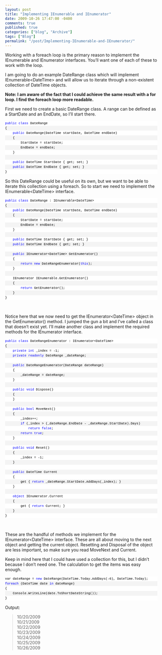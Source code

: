 ```yaml
---
layout: post
title: "Implementing IEnumerable and IEnumerator"
date: 2009-10-26 17:47:00 -0400
comments: true
published: true
categories: ["blog", "Archive"]
tags: ["Blog"]
permalink: "/post/Implementing-IEnumerable-and-IEnumerator/"
---
```

<!-- more -->



<p>Working with a foreach loop is the primary reason to implement the IEnumerable and IEnumerator interfaces. You&rsquo;ll want one of each of these to work with the loop.</p>
<p>I am going to do an example DateRange class which will implement IEnumerable&lt;DateTime&gt; and will allow us to iterate through a non-existent collection of DateTime objects.</p>
<p><strong>Note: I am aware of the fact that I could achieve the same result with a for loop. I find the foreach loop more readable.</strong></p>
<p>First we need to create a basic DateRange class. A range can be defined as a StartDate and an EndDate, so I&rsquo;ll start there.</p>
<div id="codeSnippetWrapper">
<div id="codeSnippet" style="text-align: left; line-height: 12pt; background-color: #f4f4f4; width: 100%; font-family: 'Courier New', courier, monospace; direction: ltr; color: black; font-size: 8pt; overflow: visible; border-style: none; padding: 0px;">
<pre style="text-align: left; line-height: 12pt; background-color: white; margin: 0em; width: 100%; font-family: 'Courier New', courier, monospace; direction: ltr; color: black; font-size: 8pt; overflow: visible; border-style: none; padding: 0px;"><span style="color: #0000ff">public</span> <span style="color: #0000ff">class</span> DateRange</pre>
<!--CRLF-->
<pre style="text-align: left; line-height: 12pt; background-color: #f4f4f4; margin: 0em; width: 100%; font-family: 'Courier New', courier, monospace; direction: ltr; color: black; font-size: 8pt; overflow: visible; border-style: none; padding: 0px;">{</pre>
<!--CRLF-->
<pre style="text-align: left; line-height: 12pt; background-color: white; margin: 0em; width: 100%; font-family: 'Courier New', courier, monospace; direction: ltr; color: black; font-size: 8pt; overflow: visible; border-style: none; padding: 0px;">    <span style="color: #0000ff">public</span> DateRange(DateTime startDate, DateTime endDate)</pre>
<!--CRLF-->
<pre style="text-align: left; line-height: 12pt; background-color: #f4f4f4; margin: 0em; width: 100%; font-family: 'Courier New', courier, monospace; direction: ltr; color: black; font-size: 8pt; overflow: visible; border-style: none; padding: 0px;">    {</pre>
<!--CRLF-->
<pre style="text-align: left; line-height: 12pt; background-color: white; margin: 0em; width: 100%; font-family: 'Courier New', courier, monospace; direction: ltr; color: black; font-size: 8pt; overflow: visible; border-style: none; padding: 0px;">        StartDate = startDate;</pre>
<!--CRLF-->
<pre style="text-align: left; line-height: 12pt; background-color: #f4f4f4; margin: 0em; width: 100%; font-family: 'Courier New', courier, monospace; direction: ltr; color: black; font-size: 8pt; overflow: visible; border-style: none; padding: 0px;">        EndDate = endDate;</pre>
<!--CRLF-->
<pre style="text-align: left; line-height: 12pt; background-color: white; margin: 0em; width: 100%; font-family: 'Courier New', courier, monospace; direction: ltr; color: black; font-size: 8pt; overflow: visible; border-style: none; padding: 0px;">    }</pre>
<!--CRLF-->
<pre style="text-align: left; line-height: 12pt; background-color: #f4f4f4; margin: 0em; width: 100%; font-family: 'Courier New', courier, monospace; direction: ltr; color: black; font-size: 8pt; overflow: visible; border-style: none; padding: 0px;">&nbsp;</pre>
<!--CRLF-->
<pre style="text-align: left; line-height: 12pt; background-color: white; margin: 0em; width: 100%; font-family: 'Courier New', courier, monospace; direction: ltr; color: black; font-size: 8pt; overflow: visible; border-style: none; padding: 0px;">    <span style="color: #0000ff">public</span> DateTime StartDate { get; set; }</pre>
<!--CRLF-->
<pre style="text-align: left; line-height: 12pt; background-color: #f4f4f4; margin: 0em; width: 100%; font-family: 'Courier New', courier, monospace; direction: ltr; color: black; font-size: 8pt; overflow: visible; border-style: none; padding: 0px;">    <span style="color: #0000ff">public</span> DateTime EndDate { get; set; }</pre>
<!--CRLF-->
<pre style="text-align: left; line-height: 12pt; background-color: white; margin: 0em; width: 100%; font-family: 'Courier New', courier, monospace; direction: ltr; color: black; font-size: 8pt; overflow: visible; border-style: none; padding: 0px;">}</pre>
<!--CRLF--></div>
</div>
<p>So this DateRange could be useful on its own, but we want to be able to iterate this collection using a foreach. So to start we need to implement the IEnumerable&lt;DateTime&gt; interface.</p>
<div id="codeSnippetWrapper">
<div id="codeSnippet" style="text-align: left; line-height: 12pt; background-color: #f4f4f4; width: 100%; font-family: 'Courier New', courier, monospace; direction: ltr; color: black; font-size: 8pt; overflow: visible; border-style: none; padding: 0px;">
<pre style="text-align: left; line-height: 12pt; background-color: white; margin: 0em; width: 100%; font-family: 'Courier New', courier, monospace; direction: ltr; color: black; font-size: 8pt; overflow: visible; border-style: none; padding: 0px;"><span style="color: #0000ff">public</span> <span style="color: #0000ff">class</span> DateRange : IEnumerable&lt;DateTime&gt;</pre>
<!--CRLF-->
<pre style="text-align: left; line-height: 12pt; background-color: #f4f4f4; margin: 0em; width: 100%; font-family: 'Courier New', courier, monospace; direction: ltr; color: black; font-size: 8pt; overflow: visible; border-style: none; padding: 0px;">{</pre>
<!--CRLF-->
<pre style="text-align: left; line-height: 12pt; background-color: white; margin: 0em; width: 100%; font-family: 'Courier New', courier, monospace; direction: ltr; color: black; font-size: 8pt; overflow: visible; border-style: none; padding: 0px;">    <span style="color: #0000ff">public</span> DateRange(DateTime startDate, DateTime endDate)</pre>
<!--CRLF-->
<pre style="text-align: left; line-height: 12pt; background-color: #f4f4f4; margin: 0em; width: 100%; font-family: 'Courier New', courier, monospace; direction: ltr; color: black; font-size: 8pt; overflow: visible; border-style: none; padding: 0px;">    {</pre>
<!--CRLF-->
<pre style="text-align: left; line-height: 12pt; background-color: white; margin: 0em; width: 100%; font-family: 'Courier New', courier, monospace; direction: ltr; color: black; font-size: 8pt; overflow: visible; border-style: none; padding: 0px;">        StartDate = startDate;</pre>
<!--CRLF-->
<pre style="text-align: left; line-height: 12pt; background-color: #f4f4f4; margin: 0em; width: 100%; font-family: 'Courier New', courier, monospace; direction: ltr; color: black; font-size: 8pt; overflow: visible; border-style: none; padding: 0px;">        EndDate = endDate;</pre>
<!--CRLF-->
<pre style="text-align: left; line-height: 12pt; background-color: white; margin: 0em; width: 100%; font-family: 'Courier New', courier, monospace; direction: ltr; color: black; font-size: 8pt; overflow: visible; border-style: none; padding: 0px;">    }</pre>
<!--CRLF-->
<pre style="text-align: left; line-height: 12pt; background-color: #f4f4f4; margin: 0em; width: 100%; font-family: 'Courier New', courier, monospace; direction: ltr; color: black; font-size: 8pt; overflow: visible; border-style: none; padding: 0px;">&nbsp;</pre>
<!--CRLF-->
<pre style="text-align: left; line-height: 12pt; background-color: white; margin: 0em; width: 100%; font-family: 'Courier New', courier, monospace; direction: ltr; color: black; font-size: 8pt; overflow: visible; border-style: none; padding: 0px;">    <span style="color: #0000ff">public</span> DateTime StartDate { get; set; }</pre>
<!--CRLF-->
<pre style="text-align: left; line-height: 12pt; background-color: #f4f4f4; margin: 0em; width: 100%; font-family: 'Courier New', courier, monospace; direction: ltr; color: black; font-size: 8pt; overflow: visible; border-style: none; padding: 0px;">    <span style="color: #0000ff">public</span> DateTime EndDate { get; set; }</pre>
<!--CRLF-->
<pre style="text-align: left; line-height: 12pt; background-color: white; margin: 0em; width: 100%; font-family: 'Courier New', courier, monospace; direction: ltr; color: black; font-size: 8pt; overflow: visible; border-style: none; padding: 0px;">&nbsp;</pre>
<!--CRLF-->
<pre style="text-align: left; line-height: 12pt; background-color: #f4f4f4; margin: 0em; width: 100%; font-family: 'Courier New', courier, monospace; direction: ltr; color: black; font-size: 8pt; overflow: visible; border-style: none; padding: 0px;">    <span style="color: #0000ff">public</span> IEnumerator&lt;DateTime&gt; GetEnumerator()</pre>
<!--CRLF-->
<pre style="text-align: left; line-height: 12pt; background-color: white; margin: 0em; width: 100%; font-family: 'Courier New', courier, monospace; direction: ltr; color: black; font-size: 8pt; overflow: visible; border-style: none; padding: 0px;">    {</pre>
<!--CRLF-->
<pre style="text-align: left; line-height: 12pt; background-color: #f4f4f4; margin: 0em; width: 100%; font-family: 'Courier New', courier, monospace; direction: ltr; color: black; font-size: 8pt; overflow: visible; border-style: none; padding: 0px;">        <span style="color: #0000ff">return</span> <span style="color: #0000ff">new</span> DateRangeEnumerator(<span style="color: #0000ff">this</span>);</pre>
<!--CRLF-->
<pre style="text-align: left; line-height: 12pt; background-color: white; margin: 0em; width: 100%; font-family: 'Courier New', courier, monospace; direction: ltr; color: black; font-size: 8pt; overflow: visible; border-style: none; padding: 0px;">    }</pre>
<!--CRLF-->
<pre style="text-align: left; line-height: 12pt; background-color: #f4f4f4; margin: 0em; width: 100%; font-family: 'Courier New', courier, monospace; direction: ltr; color: black; font-size: 8pt; overflow: visible; border-style: none; padding: 0px;">&nbsp;</pre>
<!--CRLF-->
<pre style="text-align: left; line-height: 12pt; background-color: white; margin: 0em; width: 100%; font-family: 'Courier New', courier, monospace; direction: ltr; color: black; font-size: 8pt; overflow: visible; border-style: none; padding: 0px;">    IEnumerator IEnumerable.GetEnumerator()</pre>
<!--CRLF-->
<pre style="text-align: left; line-height: 12pt; background-color: #f4f4f4; margin: 0em; width: 100%; font-family: 'Courier New', courier, monospace; direction: ltr; color: black; font-size: 8pt; overflow: visible; border-style: none; padding: 0px;">    {</pre>
<!--CRLF-->
<pre style="text-align: left; line-height: 12pt; background-color: white; margin: 0em; width: 100%; font-family: 'Courier New', courier, monospace; direction: ltr; color: black; font-size: 8pt; overflow: visible; border-style: none; padding: 0px;">        <span style="color: #0000ff">return</span> GetEnumerator();</pre>
<!--CRLF-->
<pre style="text-align: left; line-height: 12pt; background-color: #f4f4f4; margin: 0em; width: 100%; font-family: 'Courier New', courier, monospace; direction: ltr; color: black; font-size: 8pt; overflow: visible; border-style: none; padding: 0px;">    }</pre>
<!--CRLF-->
<pre style="text-align: left; line-height: 12pt; background-color: white; margin: 0em; width: 100%; font-family: 'Courier New', courier, monospace; direction: ltr; color: black; font-size: 8pt; overflow: visible; border-style: none; padding: 0px;">}</pre>
<!--CRLF--></div>
</div>
<p>&nbsp;</p>
<p>Notice here that we now need to get the IEnumerator&lt;DateTime&gt; object in the GetEnumerator() method. I jumped the gun a bit and I&rsquo;ve called a class that doesn&rsquo;t exist yet. I&rsquo;ll make another class and implement the required methods for the IEnumerator interface.</p>
<div id="codeSnippetWrapper">
<div id="codeSnippet" style="text-align: left; line-height: 12pt; background-color: #f4f4f4; width: 100%; font-family: 'Courier New', courier, monospace; direction: ltr; color: black; font-size: 8pt; overflow: visible; border-style: none; padding: 0px;">
<pre style="text-align: left; line-height: 12pt; background-color: white; margin: 0em; width: 100%; font-family: 'Courier New', courier, monospace; direction: ltr; color: black; font-size: 8pt; overflow: visible; border-style: none; padding: 0px;"><span style="color: #0000ff">public</span> <span style="color: #0000ff">class</span> DateRangeEnumerator : IEnumerator&lt;DateTime&gt;</pre>
<!--CRLF-->
<pre style="text-align: left; line-height: 12pt; background-color: #f4f4f4; margin: 0em; width: 100%; font-family: 'Courier New', courier, monospace; direction: ltr; color: black; font-size: 8pt; overflow: visible; border-style: none; padding: 0px;">{</pre>
<!--CRLF-->
<pre style="text-align: left; line-height: 12pt; background-color: white; margin: 0em; width: 100%; font-family: 'Courier New', courier, monospace; direction: ltr; color: black; font-size: 8pt; overflow: visible; border-style: none; padding: 0px;">    <span style="color: #0000ff">private</span> <span style="color: #0000ff">int</span> _index = -1;</pre>
<!--CRLF-->
<pre style="text-align: left; line-height: 12pt; background-color: #f4f4f4; margin: 0em; width: 100%; font-family: 'Courier New', courier, monospace; direction: ltr; color: black; font-size: 8pt; overflow: visible; border-style: none; padding: 0px;">    <span style="color: #0000ff">private</span> <span style="color: #0000ff">readonly</span> DateRange _dateRange;</pre>
<!--CRLF-->
<pre style="text-align: left; line-height: 12pt; background-color: white; margin: 0em; width: 100%; font-family: 'Courier New', courier, monospace; direction: ltr; color: black; font-size: 8pt; overflow: visible; border-style: none; padding: 0px;">&nbsp;</pre>
<!--CRLF-->
<pre style="text-align: left; line-height: 12pt; background-color: #f4f4f4; margin: 0em; width: 100%; font-family: 'Courier New', courier, monospace; direction: ltr; color: black; font-size: 8pt; overflow: visible; border-style: none; padding: 0px;">    <span style="color: #0000ff">public</span> DateRangeEnumerator(DateRange dateRange)</pre>
<!--CRLF-->
<pre style="text-align: left; line-height: 12pt; background-color: white; margin: 0em; width: 100%; font-family: 'Courier New', courier, monospace; direction: ltr; color: black; font-size: 8pt; overflow: visible; border-style: none; padding: 0px;">    {</pre>
<!--CRLF-->
<pre style="text-align: left; line-height: 12pt; background-color: #f4f4f4; margin: 0em; width: 100%; font-family: 'Courier New', courier, monospace; direction: ltr; color: black; font-size: 8pt; overflow: visible; border-style: none; padding: 0px;">        _dateRange = dateRange;</pre>
<!--CRLF-->
<pre style="text-align: left; line-height: 12pt; background-color: white; margin: 0em; width: 100%; font-family: 'Courier New', courier, monospace; direction: ltr; color: black; font-size: 8pt; overflow: visible; border-style: none; padding: 0px;">    }</pre>
<!--CRLF-->
<pre style="text-align: left; line-height: 12pt; background-color: #f4f4f4; margin: 0em; width: 100%; font-family: 'Courier New', courier, monospace; direction: ltr; color: black; font-size: 8pt; overflow: visible; border-style: none; padding: 0px;">&nbsp;</pre>
<!--CRLF-->
<pre style="text-align: left; line-height: 12pt; background-color: white; margin: 0em; width: 100%; font-family: 'Courier New', courier, monospace; direction: ltr; color: black; font-size: 8pt; overflow: visible; border-style: none; padding: 0px;">    <span style="color: #0000ff">public</span> <span style="color: #0000ff">void</span> Dispose()</pre>
<!--CRLF-->
<pre style="text-align: left; line-height: 12pt; background-color: #f4f4f4; margin: 0em; width: 100%; font-family: 'Courier New', courier, monospace; direction: ltr; color: black; font-size: 8pt; overflow: visible; border-style: none; padding: 0px;">    {</pre>
<!--CRLF-->
<pre style="text-align: left; line-height: 12pt; background-color: white; margin: 0em; width: 100%; font-family: 'Courier New', courier, monospace; direction: ltr; color: black; font-size: 8pt; overflow: visible; border-style: none; padding: 0px;">    }</pre>
<!--CRLF-->
<pre style="text-align: left; line-height: 12pt; background-color: #f4f4f4; margin: 0em; width: 100%; font-family: 'Courier New', courier, monospace; direction: ltr; color: black; font-size: 8pt; overflow: visible; border-style: none; padding: 0px;">&nbsp;</pre>
<!--CRLF-->
<pre style="text-align: left; line-height: 12pt; background-color: white; margin: 0em; width: 100%; font-family: 'Courier New', courier, monospace; direction: ltr; color: black; font-size: 8pt; overflow: visible; border-style: none; padding: 0px;">    <span style="color: #0000ff">public</span> <span style="color: #0000ff">bool</span> MoveNext()</pre>
<!--CRLF-->
<pre style="text-align: left; line-height: 12pt; background-color: #f4f4f4; margin: 0em; width: 100%; font-family: 'Courier New', courier, monospace; direction: ltr; color: black; font-size: 8pt; overflow: visible; border-style: none; padding: 0px;">    {</pre>
<!--CRLF-->
<pre style="text-align: left; line-height: 12pt; background-color: white; margin: 0em; width: 100%; font-family: 'Courier New', courier, monospace; direction: ltr; color: black; font-size: 8pt; overflow: visible; border-style: none; padding: 0px;">        _index++;</pre>
<!--CRLF-->
<pre style="text-align: left; line-height: 12pt; background-color: #f4f4f4; margin: 0em; width: 100%; font-family: 'Courier New', courier, monospace; direction: ltr; color: black; font-size: 8pt; overflow: visible; border-style: none; padding: 0px;">        <span style="color: #0000ff">if</span> (_index &gt; (_dateRange.EndDate - _dateRange.StartDate).Days)</pre>
<!--CRLF-->
<pre style="text-align: left; line-height: 12pt; background-color: white; margin: 0em; width: 100%; font-family: 'Courier New', courier, monospace; direction: ltr; color: black; font-size: 8pt; overflow: visible; border-style: none; padding: 0px;">            <span style="color: #0000ff">return</span> <span style="color: #0000ff">false</span>;</pre>
<!--CRLF-->
<pre style="text-align: left; line-height: 12pt; background-color: #f4f4f4; margin: 0em; width: 100%; font-family: 'Courier New', courier, monospace; direction: ltr; color: black; font-size: 8pt; overflow: visible; border-style: none; padding: 0px;">        <span style="color: #0000ff">return</span> <span style="color: #0000ff">true</span>;</pre>
<!--CRLF-->
<pre style="text-align: left; line-height: 12pt; background-color: white; margin: 0em; width: 100%; font-family: 'Courier New', courier, monospace; direction: ltr; color: black; font-size: 8pt; overflow: visible; border-style: none; padding: 0px;">    }</pre>
<!--CRLF-->
<pre style="text-align: left; line-height: 12pt; background-color: #f4f4f4; margin: 0em; width: 100%; font-family: 'Courier New', courier, monospace; direction: ltr; color: black; font-size: 8pt; overflow: visible; border-style: none; padding: 0px;">&nbsp;</pre>
<!--CRLF-->
<pre style="text-align: left; line-height: 12pt; background-color: white; margin: 0em; width: 100%; font-family: 'Courier New', courier, monospace; direction: ltr; color: black; font-size: 8pt; overflow: visible; border-style: none; padding: 0px;">    <span style="color: #0000ff">public</span> <span style="color: #0000ff">void</span> Reset()</pre>
<!--CRLF-->
<pre style="text-align: left; line-height: 12pt; background-color: #f4f4f4; margin: 0em; width: 100%; font-family: 'Courier New', courier, monospace; direction: ltr; color: black; font-size: 8pt; overflow: visible; border-style: none; padding: 0px;">    {</pre>
<!--CRLF-->
<pre style="text-align: left; line-height: 12pt; background-color: white; margin: 0em; width: 100%; font-family: 'Courier New', courier, monospace; direction: ltr; color: black; font-size: 8pt; overflow: visible; border-style: none; padding: 0px;">        _index = -1;</pre>
<!--CRLF-->
<pre style="text-align: left; line-height: 12pt; background-color: #f4f4f4; margin: 0em; width: 100%; font-family: 'Courier New', courier, monospace; direction: ltr; color: black; font-size: 8pt; overflow: visible; border-style: none; padding: 0px;">    }</pre>
<!--CRLF-->
<pre style="text-align: left; line-height: 12pt; background-color: white; margin: 0em; width: 100%; font-family: 'Courier New', courier, monospace; direction: ltr; color: black; font-size: 8pt; overflow: visible; border-style: none; padding: 0px;">&nbsp;</pre>
<!--CRLF-->
<pre style="text-align: left; line-height: 12pt; background-color: #f4f4f4; margin: 0em; width: 100%; font-family: 'Courier New', courier, monospace; direction: ltr; color: black; font-size: 8pt; overflow: visible; border-style: none; padding: 0px;">    <span style="color: #0000ff">public</span> DateTime Current</pre>
<!--CRLF-->
<pre style="text-align: left; line-height: 12pt; background-color: white; margin: 0em; width: 100%; font-family: 'Courier New', courier, monospace; direction: ltr; color: black; font-size: 8pt; overflow: visible; border-style: none; padding: 0px;">    {</pre>
<!--CRLF-->
<pre style="text-align: left; line-height: 12pt; background-color: #f4f4f4; margin: 0em; width: 100%; font-family: 'Courier New', courier, monospace; direction: ltr; color: black; font-size: 8pt; overflow: visible; border-style: none; padding: 0px;">        get { <span style="color: #0000ff">return</span> _dateRange.StartDate.AddDays(_index); }</pre>
<!--CRLF-->
<pre style="text-align: left; line-height: 12pt; background-color: white; margin: 0em; width: 100%; font-family: 'Courier New', courier, monospace; direction: ltr; color: black; font-size: 8pt; overflow: visible; border-style: none; padding: 0px;">    }</pre>
<!--CRLF-->
<pre style="text-align: left; line-height: 12pt; background-color: #f4f4f4; margin: 0em; width: 100%; font-family: 'Courier New', courier, monospace; direction: ltr; color: black; font-size: 8pt; overflow: visible; border-style: none; padding: 0px;">&nbsp;</pre>
<!--CRLF-->
<pre style="text-align: left; line-height: 12pt; background-color: white; margin: 0em; width: 100%; font-family: 'Courier New', courier, monospace; direction: ltr; color: black; font-size: 8pt; overflow: visible; border-style: none; padding: 0px;">    <span style="color: #0000ff">object</span> IEnumerator.Current</pre>
<!--CRLF-->
<pre style="text-align: left; line-height: 12pt; background-color: #f4f4f4; margin: 0em; width: 100%; font-family: 'Courier New', courier, monospace; direction: ltr; color: black; font-size: 8pt; overflow: visible; border-style: none; padding: 0px;">    {</pre>
<!--CRLF-->
<pre style="text-align: left; line-height: 12pt; background-color: white; margin: 0em; width: 100%; font-family: 'Courier New', courier, monospace; direction: ltr; color: black; font-size: 8pt; overflow: visible; border-style: none; padding: 0px;">        get { <span style="color: #0000ff">return</span> Current; }</pre>
<!--CRLF-->
<pre style="text-align: left; line-height: 12pt; background-color: #f4f4f4; margin: 0em; width: 100%; font-family: 'Courier New', courier, monospace; direction: ltr; color: black; font-size: 8pt; overflow: visible; border-style: none; padding: 0px;">    }</pre>
<!--CRLF-->
<pre style="text-align: left; line-height: 12pt; background-color: white; margin: 0em; width: 100%; font-family: 'Courier New', courier, monospace; direction: ltr; color: black; font-size: 8pt; overflow: visible; border-style: none; padding: 0px;">}</pre>
<!--CRLF--></div>
</div>
<p>&nbsp;</p>
<p>These are the handful of methods we implement for the IEnumerator&lt;DateTime&gt; interface. These are all about moving to the next object and getting the current object. Resetting and Disposal of the object are less important, so make sure you read MoveNext and Current.</p>
<p>Keep in mind here that I could have used a collection for this, but I didn&rsquo;t because I don&rsquo;t need one. The calculation to get the items was easy enough.</p>
<div id="codeSnippetWrapper">
<div id="codeSnippet" style="text-align: left; line-height: 12pt; background-color: #f4f4f4; width: 100%; font-family: 'Courier New', courier, monospace; direction: ltr; color: black; font-size: 8pt; overflow: visible; border-style: none; padding: 0px;">
<pre style="text-align: left; line-height: 12pt; background-color: white; margin: 0em; width: 100%; font-family: 'Courier New', courier, monospace; direction: ltr; color: black; font-size: 8pt; overflow: visible; border-style: none; padding: 0px;">var dateRange = <span style="color: #0000ff">new</span> DateRange(DateTime.Today.AddDays(-6), DateTime.Today);</pre>
<!--CRLF-->
<pre style="text-align: left; line-height: 12pt; background-color: #f4f4f4; margin: 0em; width: 100%; font-family: 'Courier New', courier, monospace; direction: ltr; color: black; font-size: 8pt; overflow: visible; border-style: none; padding: 0px;"><span style="color: #0000ff">foreach</span> (DateTime date <span style="color: #0000ff">in</span> dateRange)</pre>
<!--CRLF-->
<pre style="text-align: left; line-height: 12pt; background-color: white; margin: 0em; width: 100%; font-family: 'Courier New', courier, monospace; direction: ltr; color: black; font-size: 8pt; overflow: visible; border-style: none; padding: 0px;">{</pre>
<!--CRLF-->
<pre style="text-align: left; line-height: 12pt; background-color: #f4f4f4; margin: 0em; width: 100%; font-family: 'Courier New', courier, monospace; direction: ltr; color: black; font-size: 8pt; overflow: visible; border-style: none; padding: 0px;">    Console.WriteLine(date.ToShortDateString());</pre>
<!--CRLF-->
<pre style="text-align: left; line-height: 12pt; background-color: white; margin: 0em; width: 100%; font-family: 'Courier New', courier, monospace; direction: ltr; color: black; font-size: 8pt; overflow: visible; border-style: none; padding: 0px;">}</pre>
<!--CRLF--></div>
</div>
<p>Output:</p>
<blockquote>
<p>10/20/2009     <br />10/21/2009      <br />10/22/2009      <br />10/23/2009      <br />10/24/2009      <br />10/25/2009      <br />10/26/2009</p>
</blockquote>
